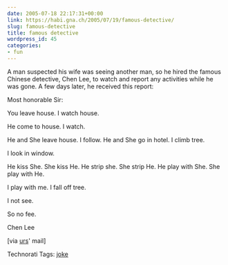 ```yaml
---
date: 2005-07-18 22:17:31+00:00
link: https://habi.gna.ch/2005/07/19/famous-detective/
slug: famous-detective
title: famous detective
wordpress_id: 45
categories:
- fun
---
```



A man suspected his wife was seeing another man, so he hired the famous Chinese detective, Chen Lee, to watch and report any activities while he was gone. A few days later, he received this report:  



Most honorable Sir: 
  
You leave house. I watch house.
  
He come to house. I watch.
  
He and She leave house. I follow. He and She go in hotel. I climb tree.
  
I look in window.
  
He kiss She. She kiss He. He strip she. She strip He. He play with She. She play with He.
  
I play with me. I fall off tree.
  
I not see.



So no fee.



Chen Lee



[via [urs](https://www.flickr.com/photos/habi/15154701/)' mail]





Technorati Tags: [joke](http://technorati.com/tag/joke)
